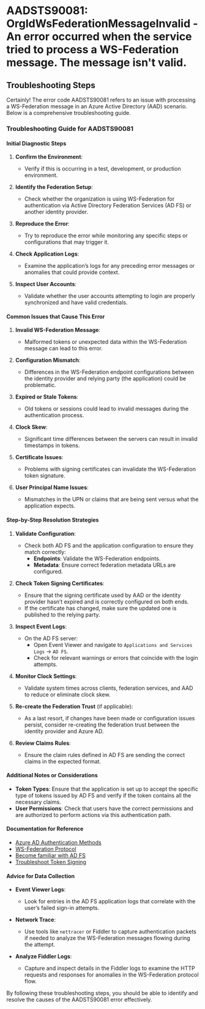 
# AADSTS90081: OrgIdWsFederationMessageInvalid - An error occurred when the service tried to process a WS-Federation message. The message isn't valid.


## Troubleshooting Steps
Certainly! The error code AADSTS90081 refers to an issue with processing a WS-Federation message in an Azure Active Directory (AAD) scenario. Below is a comprehensive troubleshooting guide.

### Troubleshooting Guide for AADSTS90081

#### Initial Diagnostic Steps
1. **Confirm the Environment**: 
   - Verify if this is occurring in a test, development, or production environment.
  
2. **Identify the Federation Setup**: 
   - Check whether the organization is using WS-Federation for authentication via Active Directory Federation Services (AD FS) or another identity provider.

3. **Reproduce the Error**: 
   - Try to reproduce the error while monitoring any specific steps or configurations that may trigger it.

4. **Check Application Logs**: 
   - Examine the application’s logs for any preceding error messages or anomalies that could provide context.

5. **Inspect User Accounts**:
   - Validate whether the user accounts attempting to login are properly synchronized and have valid credentials.

#### Common Issues that Cause This Error
1. **Invalid WS-Federation Message**:
   - Malformed tokens or unexpected data within the WS-Federation message can lead to this error.

2. **Configuration Mismatch**:
   - Differences in the WS-Federation endpoint configurations between the identity provider and relying party (the application) could be problematic.

3. **Expired or Stale Tokens**:
   - Old tokens or sessions could lead to invalid messages during the authentication process.

4. **Clock Skew**:
   - Significant time differences between the servers can result in invalid timestamps in tokens.

5. **Certificate Issues**:
   - Problems with signing certificates can invalidate the WS-Federation token signature.

6. **User Principal Name Issues**:
   - Mismatches in the UPN or claims that are being sent versus what the application expects.

#### Step-by-Step Resolution Strategies
1. **Validate Configuration**:
   - Check both AD FS and the application configuration to ensure they match correctly:
     - **Endpoints**: Validate the WS-Federation endpoints.
     - **Metadata**: Ensure correct federation metadata URLs are configured.
    
2. **Check Token Signing Certificates**:
   - Ensure that the signing certificate used by AAD or the identity provider hasn’t expired and is correctly configured on both ends.
   - If the certificate has changed, make sure the updated one is published to the relying party.

3. **Inspect Event Logs**:
   - On the AD FS server:
     - Open Event Viewer and navigate to `Applications and Services Logs` -> `AD FS`.
     - Check for relevant warnings or errors that coincide with the login attempts.
  
4. **Monitor Clock Settings**:
   - Validate system times across clients, federation services, and AAD to reduce or eliminate clock skew.

5. **Re-create the Federation Trust** (if applicable):
   - As a last resort, if changes have been made or configuration issues persist, consider re-creating the federation trust between the identity provider and Azure AD.

6. **Review Claims Rules**:
   - Ensure the claim rules defined in AD FS are sending the correct claims in the expected format.

#### Additional Notes or Considerations
- **Token Types**: Ensure that the application is set up to accept the specific type of tokens issued by AD FS and verify if the token contains all the necessary claims.
- **User Permissions**: Check that users have the correct permissions and are authorized to perform actions via this authentication path.

#### Documentation for Reference
- [Azure AD Authentication Methods](https://learn.microsoft.com/en-us/azure/active-directory/develop/authentication-scenarios)
- [WS-Federation Protocol](https://learn.microsoft.com/en-us/dotnet/framework/security/ws-federation)
- [Become familiar with AD FS](https://learn.microsoft.com/en-us/windows-server/identity/ad-fs/ad-fs-overview)
- [Troubleshoot Token Signing](https://learn.microsoft.com/en-us/azure/active-directory/develop/troubleshoot-generate-authentication-tokens)

#### Advice for Data Collection
- **Event Viewer Logs**:
  - Look for entries in the AD FS application logs that correlate with the user’s failed sign-in attempts.
  
- **Network Trace**:
  - Use tools like `nettracer` or Fiddler to capture authentication packets if needed to analyze the WS-Federation messages flowing during the attempt.

- **Analyze Fiddler Logs**:
  - Capture and inspect details in the Fiddler logs to examine the HTTP requests and responses for anomalies in the WS-Federation protocol flow.

By following these troubleshooting steps, you should be able to identify and resolve the causes of the AADSTS90081 error effectively.